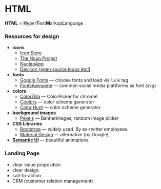 # HTML

**HTML** = **H**yper**T**ext**M**arkup**L**anguage

### Resources for design
- **icons**
  * [Icon Store](http://iconstore.co/)
  * [The Noun Project](https://thenounproject.com/)
  * [NucleoApp](https://nucleoapp.com/)
  * [Devicon (open source logos etc!)](https://konpa.github.io/devicon/)
- **fonts**
  * [Google Fonts](https://fonts.google.com/) — choose fonts and load via `link` tag
  * [FontsAwesome](https://fontawesome.com/) — common social media plattforms as font (svg)
- **colors**
  * [ColorZilla](http://www.colorzilla.com/chrome/) — ColorPicker for chrome!
  * [Coolors](https://coolors.co/) — color scheme generator
  * [Color Hunt](https://colorhunt.co/) — color scheme generator
- **background images**
  * [Pexels](https://www.pexels.com/) — Bannerimages, random image picker
- **CSS Libraries**
  * [Bootstrap](https://getbootstrap.com/) — widely used. By ex-twitter employees.
  * [Material Design](https://material.io/design/) — alternative (by Google)
- **[Semantic UI](https://semantic-ui.com/)** — beautiful animations

### Landing Page
- clear value proposition
- clear design
- call-to-action
- CRM (customer relation management)